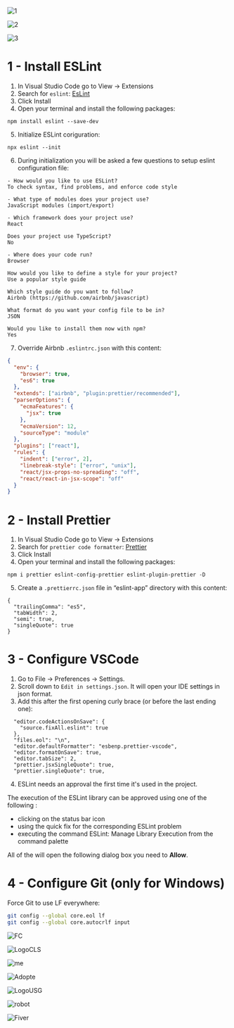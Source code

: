 ![1](https://user-images.githubusercontent.com/76882345/126130476-3b3fee46-d89a-4a4c-a06c-7ad721f67403.png)

![2](https://user-images.githubusercontent.com/76882345/126130491-3ab21515-09a2-415f-aaab-a1f35a0c23d7.png)

![3](https://user-images.githubusercontent.com/76882345/126130500-2e020f9d-1dd5-4277-9ac3-a5fc40470f80.png)

# 1 - Install ESLint

1. In Visual Studio Code go to View -> Extensions
2. Search for `eslint`: [EsLint](https://marketplace.visualstudio.com/items?itemName=dbaeumer.vscode-eslint)
3. Click Install
4. Open your terminal and install the following packages:

`npm install eslint --save-dev`

5. Initialize ESLint coriguration:

`npx eslint --init`

6. During initialization you will be asked a few questions to setup eslint configuration file:

```
- How would you like to use ESLint?
To check syntax, find problems, and enforce code style

- What type of modules does your project use?
JavaScript modules (import/export)

- Which framework does your project use?
React

Does your project use TypeScript?
No

- Where does your code run?
Browser

How would you like to define a style for your project?
Use a popular style guide

Which style guide do you want to follow?
Airbnb (https://github.com/airbnb/javascript)

What format do you want your config file to be in?
JSON

Would you like to install them now with npm?
Yes
``` 

7. Override Airbnb `.eslintrc.json` with this content:

``` json
{
  "env": {
    "browser": true,
    "es6": true
  },
  "extends": ["airbnb", "plugin:prettier/recommended"],
  "parserOptions": {
    "ecmaFeatures": {
      "jsx": true
    },
    "ecmaVersion": 12,
    "sourceType": "module"
  },
  "plugins": ["react"],
  "rules": {
    "indent": ["error", 2],
    "linebreak-style": ["error", "unix"],
    "react/jsx-props-no-spreading": "off",
    "react/react-in-jsx-scope": "off"
  }
}
```

# 2 - Install Prettier

1. In Visual Studio Code go to View -> Extensions
2. Search for `prettier code formatter`: [Prettier](https://marketplace.visualstudio.com/items?itemName=esbenp.prettier-vscode)
3. Click Install
4. Open your terminal and install the following packages:

`npm i prettier eslint-config-prettier eslint-plugin-prettier -D`

5. Create a `.prettierrc.json` file in “eslint-app” directory with this content:

```
{
  "trailingComma": "es5",
  "tabWidth": 2,
  "semi": true,
  "singleQuote": true
}
```

# 3 - Configure VSCode

1. Go to File -> Preferences -> Settings.
2. Scroll down to `Edit in settings.json`. It will open your IDE settings in json format.
3. Add this after the first opening curly brace (or before the last ending one):

```
  "editor.codeActionsOnSave": {
    "source.fixAll.eslint": true
  },
  "files.eol": "\n",
  "editor.defaultFormatter": "esbenp.prettier-vscode",
  "editor.formatOnSave": true,
  "editor.tabSize": 2,
  "prettier.jsxSingleQuote": true,
  "prettier.singleQuote": true,
```

4. ESLint needs an approval the first time it's used in the project.

The execution of the ESLint library can be approved using one of the following :

* clicking on the status bar icon
* using the quick fix for the corresponding ESLint problem
* executing the command ESLint: Manage Library Execution from the command palette

All of the will open the following dialog box you need to **Allow**.

# 4 - Configure Git (only for Windows)

Force Git to use LF everywhere:

```bash
git config --global core.eol lf
git config --global core.autocrlf input
```

![FC](https://user-images.githubusercontent.com/76882345/125308952-a3721f00-e331-11eb-856f-e5874698254f.png)

![LogoCLS](https://user-images.githubusercontent.com/76882345/125308970-a705a600-e331-11eb-8e72-9aeacaa21010.png)

![me](https://user-images.githubusercontent.com/76882345/125309000-ac62f080-e331-11eb-823c-2e51d4888841.png)

![Adopte](https://user-images.githubusercontent.com/76882345/125263896-b0781980-e303-11eb-909f-d722ee6f919c.png)

![LogoUSG](https://user-images.githubusercontent.com/76882345/125309016-b08f0e00-e331-11eb-8fb8-ff8befeb2b0b.png)

![robot](https://user-images.githubusercontent.com/76882345/125428557-8c735c40-0f56-46de-8384-e51c1ce5e3dc.png)

![Fiver](https://user-images.githubusercontent.com/76882345/125263901-b110b000-e303-11eb-8602-1c66b959ec90.png)


